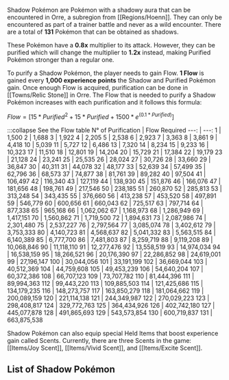 Shadow Pokémon are Pokémon with a shadowy aura that can be encountered in Orre, a subregion from [[Regions/Hoenn]]. They can only be encountered as part of a trainer battle and never as a wild encounter. There are a total of **131** Pokémon that can be obtained as shadows.

These Pokémon have a **0.8x** multiplier to its attack. However, they can be purified which will change the multiplier to **1.2x** instead, making Purified Pokémon stronger than a regular one.

To purify a Shadow Pokémon, the player needs to gain Flow. **1 Flow** is gained every **1,000 experience points** the Shadow and Purified Pokémon gain. Once enough Flow is acquired, purification can be done in [[Towns/Relic Stone]] in Orre. The Flow that is needed to purify a Shadow Pokémon increases with each purification and it follows this formula:

$Flow = [15 * Purified^2 + 15 * Purified + 1500 * e^{(0.1 * Purified)}]$

:::collapse See the Flow table
N° of Purification | Flow Required
---: | ---:
1 | 1,500
2 | 1,688
3 | 1,922
4 | 2,205
5 | 2,538
6 | 2,923
7 | 3,363
8 | 3,861
9 | 4,418
10 | 5,039
11 | 5,727
12 | 6,486
13 | 7,320
14 | 8,234
15 | 9,233
16 | 10,323
17 | 11,510
18 | 12,801
19 | 14,204
20 | 15,729
21 | 17,384
22 | 19,179
23 | 21,128
24 | 23,241
25 | 25,535
26 | 28,024
27 | 30,726
28 | 33,660
29 | 36,847
30 | 40,311
31 | 44,078
32 | 48,177
33 | 52,639
34 | 57,499
35 | 62,796
36 | 68,573
37 | 74,877
38 | 81,761
39 | 89,282
40 | 97,504
41 | 106,497
42 | 116,340
43 | 127,119
44 | 138,930
45 | 151,876
46 | 166,076
47 | 181,656
48 | 198,761
49 | 217,546
50 | 238,185
51 | 260,870
52 | 285,813
53 | 313,248
54 | 343,435
55 | 376,660
56 | 413,238
57 | 453,520
58 | 497,891
59 | 546,779
60 | 600,656
61 | 660,043
62 | 725,517
63 | 797,714
64 | 877,338
65 | 965,168
66 | 1,062,062
67 | 1,168,973
68 | 1,286,949
69 | 1,417,151
70 | 1,560,862
71 | 1,719,500
72 | 1,894,631
73 | 2,087,986
74 | 2,301,480
75 | 2,537,227
76 | 2,797,564
77 | 3,085,074
78 | 3,402,612
79 | 3,753,333
80 | 4,140,723
81 | 4,568,637
82 | 5,041,332
83 | 5,563,515
84 | 6,140,389
85 | 6,777,700
86 | 7,481,803
87 | 8,259,719
88 | 9,119,208
89 | 10,068,846
90 | 11,118,110
91 | 12,277,476
92 | 13,558,519
93 | 14,974,034
94 | 16,538,159
95 | 18,266,521
96 | 20,176,390
97 | 22,286,852
98 | 24,619,001
99 | 27,196,147
100 | 30,044,056
101 | 33,191,199
102 | 36,669,044
103 | 40,512,369
104 | 44,759,608
105 | 49,453,239
106 | 54,640,204
107 | 60,372,386
108 | 66,707,123
109 | 73,707,782
110 | 81,444,396
111 | 89,994,363
112 | 99,443,220
113 | 109,885,503
114 | 121,425,686
115 | 134,179,235
116 | 148,273,757
117 | 163,850,279
118 | 181,064,662
119 | 200,089,159
120 | 221,114,138
121 | 244,349,987
122 | 270,029,223
123 | 298,408,817
124 | 329,772,763
125 | 364,434,926
126 | 402,742,180
127 | 445,077,878
128 | 491,865,693
129 | 543,573,854
130 | 600,719,837
131 | 663,875,538

Shadow Pokémon can also equip special Held Items that boost experience gain called Scents. Currently, there are three Scents in the game: [[Items/Joy Scent]], [[Items/Vivid Scent]], and [[Items/Excite Scent]].

## List of Shadow Pokémon
